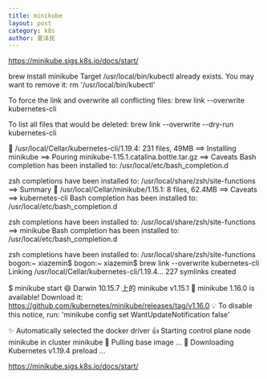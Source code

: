 ```yaml
---
title: minikube
layout: post
category: k8s
author: 夏泽民
---
```

https://minikube.sigs.k8s.io/docs/start/

brew install minikube
Target /usr/local/bin/kubectl
already exists. You may want to remove it:
  rm '/usr/local/bin/kubectl'

To force the link and overwrite all conflicting files:
  brew link --overwrite kubernetes-cli

To list all files that would be deleted:
  brew link --overwrite --dry-run kubernetes-cli

🍺  /usr/local/Cellar/kubernetes-cli/1.19.4: 231 files, 49MB
==> Installing minikube
==> Pouring minikube-1.15.1.catalina.bottle.tar.gz
==> Caveats
Bash completion has been installed to:
  /usr/local/etc/bash_completion.d

zsh completions have been installed to:
  /usr/local/share/zsh/site-functions
==> Summary
🍺  /usr/local/Cellar/minikube/1.15.1: 8 files, 62.4MB
==> Caveats
==> kubernetes-cli
Bash completion has been installed to:
  /usr/local/etc/bash_completion.d

zsh completions have been installed to:
  /usr/local/share/zsh/site-functions
==> minikube
Bash completion has been installed to:
  /usr/local/etc/bash_completion.d

zsh completions have been installed to:
  /usr/local/share/zsh/site-functions
bogon:~ xiazemin$
bogon:~ xiazemin$  brew link --overwrite kubernetes-cli
Linking /usr/local/Cellar/kubernetes-cli/1.19.4... 227 symlinks created
<!-- more -->
$ minikube start
😄  Darwin 10.15.7 上的 minikube v1.15.1
🎉  minikube 1.16.0 is available! Download it: https://github.com/kubernetes/minikube/releases/tag/v1.16.0
💡  To disable this notice, run: 'minikube config set WantUpdateNotification false'

✨  Automatically selected the docker driver
👍  Starting control plane node minikube in cluster minikube
🚜  Pulling base image ...
💾  Downloading Kubernetes v1.19.4 preload ...


https://minikube.sigs.k8s.io/docs/start/